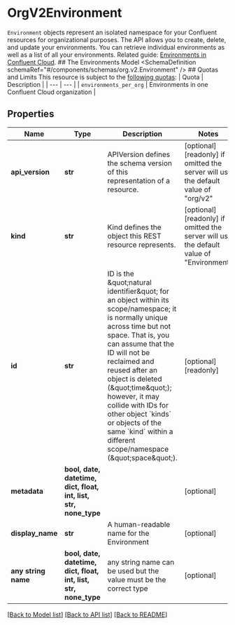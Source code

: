 # OrgV2Environment

`Environment` objects represent an isolated namespace for your Confluent resources for organizational purposes.  The API allows you to create, delete, and update your environments. You can retrieve individual environments as well as a list of all your environments.   Related guide: [Environments in Confluent Cloud](https://docs.confluent.io/cloud/current/access-management/environments.html).  ## The Environments Model <SchemaDefinition schemaRef=\"#/components/schemas/org.v2.Environment\" />  ## Quotas and Limits This resource is subject to the [following quotas](https://docs.confluent.io/cloud/current/quotas/overview.html):  | Quota | Description | | --- | --- | | `environments_per_org` | Environments in one Confluent Cloud organization |

## Properties
Name | Type | Description | Notes
------------ | ------------- | ------------- | -------------
**api_version** | **str** | APIVersion defines the schema version of this representation of a resource. | [optional] [readonly]  if omitted the server will use the default value of "org/v2"
**kind** | **str** | Kind defines the object this REST resource represents. | [optional] [readonly]  if omitted the server will use the default value of "Environment"
**id** | **str** | ID is the \&quot;natural identifier\&quot; for an object within its scope/namespace; it is normally unique across time but not space. That is, you can assume that the ID will not be reclaimed and reused after an object is deleted (\&quot;time\&quot;); however, it may collide with IDs for other object &#x60;kinds&#x60; or objects of the same &#x60;kind&#x60; within a different scope/namespace (\&quot;space\&quot;). | [optional] [readonly] 
**metadata** | **bool, date, datetime, dict, float, int, list, str, none_type** |  | [optional] 
**display_name** | **str** | A human-readable name for the Environment | [optional] 
**any string name** | **bool, date, datetime, dict, float, int, list, str, none_type** | any string name can be used but the value must be the correct type | [optional]

[[Back to Model list]](../README.md#documentation-for-models) [[Back to API list]](../README.md#documentation-for-api-endpoints) [[Back to README]](../README.md)


